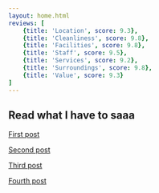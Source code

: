 ```yaml
---
layout: home.html
reviews: [
    {title: 'Location', score: 9.3},
    {title: 'Cleanliness', score: 9.8},
    {title: 'Facilities', score: 9.8},
    {title: 'Staff', score: 9.5},
    {title: 'Services', score: 9.2},
    {title: 'Surroundings', score: 9.8},
    {title: 'Value', score: 9.3}
]
---
```


<h2>Read what I have to saaa</h2>

<a href="/posts/first-post/">First post</a>

<a href="/posts/second-post/">Second post</a>

<a href="/posts/third-post/">Third post</a>

<a href="/posts/fourth-post/">Fourth post</a>
